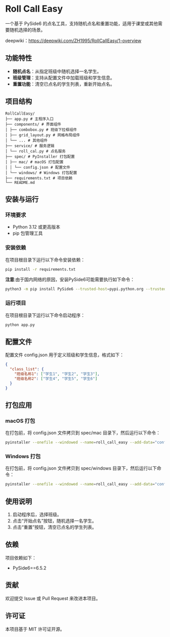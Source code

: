 # Roll Call Easy

一个基于 PySide6 的点名工具，支持随机点名和重置功能，适用于课堂或其他需要随机选择的场景。

deepwiki：https://deepwiki.com/ZH1995/RollCallEasy/1-overview

## 功能特性

- **随机点名**：从指定班级中随机选择一名学生。
- **班级管理**：支持从配置文件中加载班级和学生信息。
- **重置功能**：清空已点名的学生列表，重新开始点名。

## 项目结构

```
RollCallEasy/
├── app.py # 主程序入口
├── components/ # 界面组件
│ ├── combobox.py # 班级下拉框组件
│ ├── grid_layout.py # 网格布局组件
│ └── ... # 其他组件
├── service/ # 服务逻辑
│ └── roll_cal.py # 点名服务
├── spec/ # PyInstaller 打包配置 
│ ├── mac/ # macOS 打包配置 
│ │ └── config.json # 配置文件 
│ └── windows/ # Windows 打包配置 
├── requirements.txt # 项目依赖 
└── README.md
```

## 安装与运行

### 环境要求

- Python 3.12 或更高版本
- pip 包管理工具

### 安装依赖

在项目根目录下运行以下命令安装依赖：

```bash
pip install -r requirements.txt
```

**注意**:由于国内网络的原因，安装PySide6可能需要执行如下命令：

```bash
python3 -m pip install PySide6 --trusted-host=pypi.python.org --trusted-host=pypi.org --trusted-host=files.pythonhosted.org
```

### 运行项目

在项目根目录下运行以下命令启动程序：

```bash
python app.py
```

## 配置文件

配置文件 config.json 用于定义班级和学生信息，格式如下：

```json
{
  "class_list": {
    "班级名称1": ["学生1", "学生2", "学生3"],
    "班级名称2": ["学生4", "学生5", "学生6"]
  }
}
```

## 打包应用

### macOS 打包

在打包前，将 config.json 文件拷贝到 spec/mac 目录下，然后运行以下命令：

```bash
pyinstaller --onefile --windowed --name=roll_call_easy --add-data="config.json:." --hidden-import=PySide6 --hidden-import=PySide6.QtWidgets --hidden-import=PySide6.QtCore --hidden-import=PySide6.QtGui --distpath=./output/mac --workpath=./build/mac --specpath=./spec/mac app.py
```

### Windows 打包

在打包前，将 config.json 文件拷贝到 spec/windows 目录下，然后运行以下命令：

```bash
pyinstaller --onefile --windowed --name=roll_call_easy --add-data="config.json:." --hidden-import=PySide6 --hidden-import=PySide6.QtWidgets --hidden-import=PySide6.QtCore --hidden-import=PySide6.QtGui --distpath=./output/windows --workpath=./build/windows --specpath=./spec/windows app.py
```

## 使用说明
1. 启动程序后，选择班级。
2. 点击“开始点名”按钮，随机选择一名学生。
3. 点击“重置”按钮，清空已点名的学生列表。

## 依赖

项目依赖如下：

- PySide6==6.5.2

## 贡献

欢迎提交 Issue 或 Pull Request 来改进本项目。

## 许可证

本项目基于 MIT 许可证开源。
